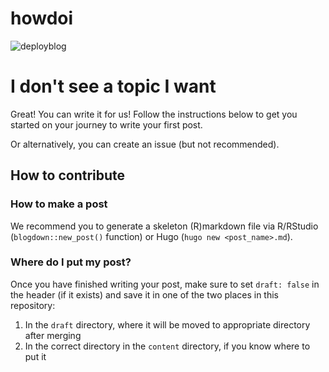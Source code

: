 # howdoi

![deployblog](https://github.com/MerrimanLab/merrimanlab.github.io/workflows/deployblog/badge.svg?branch=master)

# I don't see a topic I want

Great!
You can write it for us!
Follow the instructions below to get you started on your journey to write your first post.

Or alternatively, you can create an issue (but not recommended).

## How to contribute

### How to make a post

We recommend you to generate a skeleton (R)markdown file via R/RStudio (`blogdown::new_post()` function) or Hugo (`hugo new <post_name>.md`).

### Where do I put my post?

Once you have finished writing your post, make sure to set `draft: false` in the header (if it exists) and save it in one of the two places in this repository:
1. In the `draft` directory, where it will be moved to appropriate directory after merging
1. In the correct directory in the `content` directory, if you know where to put it
